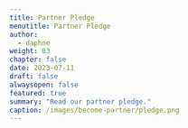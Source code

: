 ```yaml
---
title: Partner Pledge
menutitle: Partner Pledge
author: 
  - daphne
weight: 03
chapter: false
date: 2023-07-11
draft: false
alwaysopen: false
featured: true
summary: "Read our partner pledge."
caption: /images/become-partner/pledge.png
---
```

